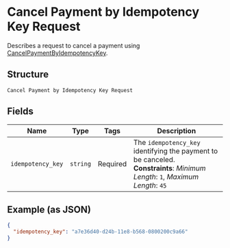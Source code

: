 
# Cancel Payment by Idempotency Key Request

Describes a request to cancel a payment using
[CancelPaymentByIdempotencyKey](../../doc/api/payments.md#cancel-payment-by-idempotency-key).

## Structure

`Cancel Payment by Idempotency Key Request`

## Fields

| Name | Type | Tags | Description |
|  --- | --- | --- | --- |
| `idempotency_key` | `string` | Required | The `idempotency_key` identifying the payment to be canceled.<br>**Constraints**: *Minimum Length*: `1`, *Maximum Length*: `45` |

## Example (as JSON)

```json
{
  "idempotency_key": "a7e36d40-d24b-11e8-b568-0800200c9a66"
}
```

